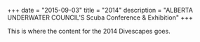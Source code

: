 +++
date        = "2015-09-03"
title       = "2014"
description = "ALBERTA UNDERWATER COUNCIL'S Scuba Conference & Exhibition"
+++

This is where the content for the 2014 Divescapes goes.
